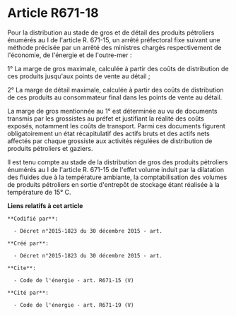 # Article R671-18

Pour la distribution au stade de gros et de détail des produits pétroliers énumérés au I de l'article R. 671-15, un arrêté
préfectoral fixe suivant une méthode précisée par un arrêté des ministres chargés respectivement de l'économie, de l'énergie
et de l'outre-mer :

1° La marge de gros maximale, calculée à partir des coûts de distribution de ces produits jusqu'aux points de vente au
détail ; 

2° La marge de détail maximale, calculée à partir des coûts de distribution de ces produits au consommateur final dans les
points de vente au détail. 

La marge de gros mentionnée au 1° est déterminée au vu de documents transmis par les grossistes au préfet et justifiant la
réalité des coûts exposés, notamment les coûts de transport. Parmi ces documents figurent obligatoirement un état
récapitulatif des actifs bruts et des actifs nets affectés par chaque grossiste aux activités régulées de distribution de
produits pétroliers et gaziers. 

Il est tenu compte au stade de la distribution de gros des produits pétroliers énumérés au I de l'article R. 671-15 de
l'effet volume induit par la dilatation des fluides due à la température ambiante, la comptabilisation des volumes de
produits pétroliers en sortie d'entrepôt de stockage étant réalisée à la température de 15° C.

**Liens relatifs à cet article**

	**Codifié par**:

	  - Décret n°2015-1823 du 30 décembre 2015 - art.

	**Créé par**:

	  - Décret n°2015-1823 du 30 décembre 2015 - art.

	**Cite**:

	  - Code de l'énergie - art. R671-15 (V)

	**Cité par**:

	  - Code de l'énergie - art. R671-19 (V)
